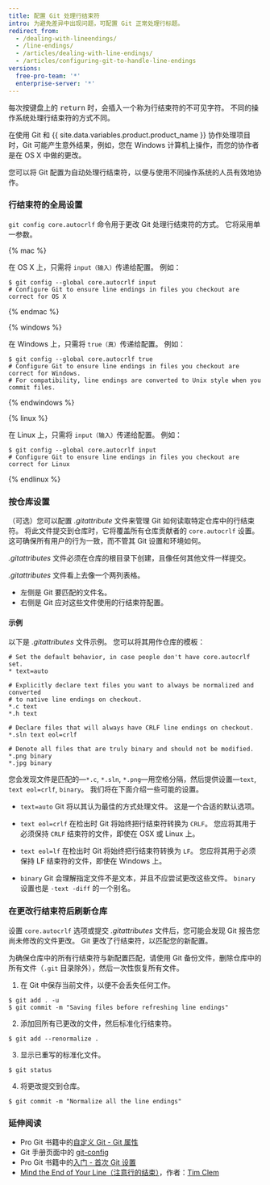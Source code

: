 ```yaml
---
title: 配置 Git 处理行结束符
intro: 为避免差异中出现问题，可配置 Git 正常处理行标题。
redirect_from:
  - /dealing-with-lineendings/
  - /line-endings/
  - /articles/dealing-with-line-endings/
  - /articles/configuring-git-to-handle-line-endings
versions:
  free-pro-team: '*'
  enterprise-server: '*'
---
```


每次按键盘上的 <kbd>return</kbd> 时，会插入一个称为行结束符的不可见字符。 不同的操作系统处理行结束符的方式不同。

在使用 Git 和 {{ site.data.variables.product.product_name }} 协作处理项目时，Git 可能产生意外结果，例如，您在 Windows 计算机上操作，而您的协作者是在 OS X 中做的更改。

您可以将 Git 配置为自动处理行结束符，以便与使用不同操作系统的人员有效地协作。

### 行结束符的全局设置

`git config core.autocrlf` 命令用于更改 Git 处理行结束符的方式。 它将采用单一参数。

{% mac %}

在 OS X 上，只需将 `input（输入）`传递给配置。 例如：

```shell
$ git config --global core.autocrlf input
# Configure Git to ensure line endings in files you checkout are correct for OS X
```

{% endmac %}

{% windows %}

在 Windows 上，只需将 `true（真）`传递给配置。 例如：

```shell
$ git config --global core.autocrlf true
# Configure Git to ensure line endings in files you checkout are correct for Windows.
# For compatibility, line endings are converted to Unix style when you commit files.
```

{% endwindows %}

{% linux %}

在 Linux 上，只需将 `input（输入）`传递给配置。 例如：

```shell
$ git config --global core.autocrlf input
# Configure Git to ensure line endings in files you checkout are correct for Linux
```

{% endlinux %}

### 按仓库设置

（可选）您可以配置 *.gitattribute* 文件来管理 Git 如何读取特定仓库中的行结束符。 将此文件提交到仓库时，它将覆盖所有仓库贡献者的 `core.autocrlf` 设置。 这可确保所有用户的行为一致，而不管其 Git 设置和环境如何。

*.gitattributes* 文件必须在仓库的根目录下创建，且像任何其他文件一样提交。

*.gitattributes* 文件看上去像一个两列表格。

* 左侧是 Git 要匹配的文件名。
* 右侧是 Git 应对这些文件使用的行结束符配置。

#### 示例

以下是 *.gitattributes* 文件示例。 您可以将其用作仓库的模板：

```
# Set the default behavior, in case people don't have core.autocrlf set.
* text=auto

# Explicitly declare text files you want to always be normalized and converted
# to native line endings on checkout.
*.c text
*.h text

# Declare files that will always have CRLF line endings on checkout.
*.sln text eol=crlf

# Denote all files that are truly binary and should not be modified.
*.png binary
*.jpg binary
```

您会发现文件是匹配的—`*.c`, `*.sln`, `*.png`—用空格分隔，然后提供设置—`text`, `text eol=crlf`, `binary`。 我们将在下面介绍一些可能的设置。

- `text=auto` Git 将以其认为最佳的方式处理文件。 这是一个合适的默认选项。

- `text eol=crlf` 在检出时 Git 将始终把行结束符转换为 `CRLF`。 您应将其用于必须保持 `CRLF` 结束符的文件，即使在 OSX 或 Linux 上。

- `text eol=lf` 在检出时 Git 将始终把行结束符转换为 `LF`。 您应将其用于必须保持 LF 结束符的文件，即使在 Windows 上。

- `binary` Git 会理解指定文件不是文本，并且不应尝试更改这些文件。 `binary` 设置也是 `-text -diff` 的一个别名。

### 在更改行结束符后刷新仓库

设置 `core.autocrlf` 选项或提交 *.gitattributes* 文件后，您可能会发现 Git 报告您尚未修改的文件更改。 Git 更改了行结束符，以匹配您的新配置。

为确保仓库中的所有行结束符与新配置匹配，请使用 Git 备份文件，删除仓库中的所有文件（`.git` 目录除外），然后一次性恢复所有文件。

1. 在 Git 中保存当前文件，以便不会丢失任何工作。
  ```shell
  $ git add . -u
  $ git commit -m "Saving files before refreshing line endings"
  ```
2. 添加回所有已更改的文件，然后标准化行结束符。
  ```shell
  $ git add --renormalize .
  ```
3. 显示已重写的标准化文件。
  ```shell
  $ git status
  ```
4. 将更改提交到仓库。
  ```shell
  $ git commit -m "Normalize all the line endings"
  ```

### 延伸阅读

- Pro Git 书籍中的[自定义 Git - Git 属性](https://git-scm.com/book/en/Customizing-Git-Git-Attributes)
- Git 手册页面中的 [git-config](https://git-scm.com/docs/git-config)
- Pro Git 书籍中的[入门 - 首次 Git 设置](https://git-scm.com/book/en/Getting-Started-First-Time-Git-Setup)
- [Mind the End of Your Line（注意行的结束）](http://adaptivepatchwork.com/2012/03/01/mind-the-end-of-your-line/)，作者：[Tim Clem](https://github.com/tclem)
